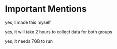 # Important Mentions
yes, I made this myself

yes, it will take 2 hours to collect data for both groups

yes, it needs 7GB to run

